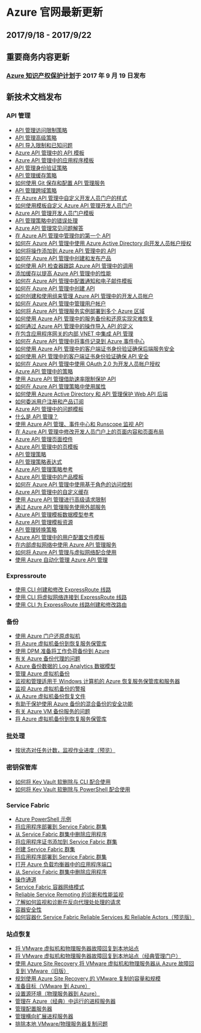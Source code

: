 <properties
	pageTitle="Azure 官网本周更新 | Azure"
    description="Azure 官网本周更新"
    services=""
    documentationCenter=""
    authors=""
    manager=""
    editor=""
    tags=""/>

<tags ms.service="weekly-updates" ms.date="" wacn.date="" wacn.lang="cn"/>

# Azure 官网最新更新
## 2017/9/18 - 2017/9/22

## 重要商务内容更新
### <a id="weekly-updates-9-18_azure-ip-advantage" href="/support/azure-ip-advantage/">Azure 知识产权保护计划</a>于 2017 年 9 月 19 日发布

## 新技术文档发布
### API 管理
<ul>
<li><a id="weekly-updates-9-18_docs-api-management-access-restriction-policies" href="//docs.azure.cn/zh-cn/api-management/api-management-access-restriction-policies">API 管理访问限制策略</a></li>
<li><a id="weekly-updates-9-18_docs-api-management-advanced-policies" href="//docs.azure.cn/zh-cn/api-management/api-management-advanced-policies">API 管理高级策略</a></li>
<li><a id="weekly-updates-9-18_docs-api-management-api-import-restrictions" href="//docs.azure.cn/zh-cn/api-management/api-management-api-import-restrictions">API 导入限制和已知问题</a></li>
<li><a id="weekly-updates-9-18_docs-api-management-api-templates" href="//docs.azure.cn/zh-cn/api-management/api-management-api-templates">Azure API 管理中的 API 模板</a></li>
<li><a id="weekly-updates-9-18_docs-api-management-application-templates" href="//docs.azure.cn/zh-cn/api-management/api-management-application-templates">Azure API 管理中的应用程序模板</a></li>
<li><a id="weekly-updates-9-18_docs-api-management-authentication-policies" href="//docs.azure.cn/zh-cn/api-management/api-management-authentication-policies">API 管理身份验证策略</a></li>
<li><a id="weekly-updates-9-18_docs-api-management-caching-policies" href="//docs.azure.cn/zh-cn/api-management/api-management-caching-policies">API 管理缓存策略</a></li>
<li><a id="weekly-updates-9-18_docs-api-management-configuration-repository-git" href="//docs.azure.cn/zh-cn/api-management/api-management-configuration-repository-git">如何使用 Git 保存和配置 API 管理服务</a></li>
<li><a id="weekly-updates-9-18_docs-api-management-cross-domain-policies" href="//docs.azure.cn/zh-cn/api-management/api-management-cross-domain-policies">API 管理跨域策略</a></li>
<li><a id="weekly-updates-9-18_docs-api-management-customize-styles" href="//docs.azure.cn/zh-cn/api-management/api-management-customize-styles">在 Azure API 管理中自定义开发人员门户的样式</a></li>
<li><a id="weekly-updates-9-18_docs-api-management-developer-portal-templates" href="//docs.azure.cn/zh-cn/api-management/api-management-developer-portal-templates">如何使用模板自定义 Azure API 管理开发人员门户</a></li>
<li><a id="weekly-updates-9-18_docs-api-management-developer-portal-templates-reference" href="//docs.azure.cn/zh-cn/api-management/api-management-developer-portal-templates-reference">Azure API 管理开发人员门户模板</a></li>
<li><a id="weekly-updates-9-18_docs-api-management-error-handling-policies" href="//docs.azure.cn/zh-cn/api-management/api-management-error-handling-policies">API 管理策略中的错误处理</a></li>
<li><a id="weekly-updates-9-18_docs-api-management-faq" href="//docs.azure.cn/zh-cn/api-management/api-management-faq">Azure API 管理常见问题解答</a></li>
<li><a id="weekly-updates-9-18_docs-api-management-get-started" href="//docs.azure.cn/zh-cn/api-management/api-management-get-started">在 Azure API 管理中管理你的第一个 API</a></li>
<li><a id="weekly-updates-9-18_docs-api-management-howto-aad" href="//docs.azure.cn/zh-cn/api-management/api-management-howto-aad">如何在 Azure API 管理中使用 Azure Active Directory 向开发人员帐户授权</a></li>
<li><a id="weekly-updates-9-18_docs-api-management-howto-add-operations" href="//docs.azure.cn/zh-cn/api-management/api-management-howto-add-operations">如何将操作添加到 Azure API 管理中的 API</a></li>
<li><a id="weekly-updates-9-18_docs-api-management-howto-add-products" href="//docs.azure.cn/zh-cn/api-management/api-management-howto-add-products">如何在 Azure API 管理中创建和发布产品</a></li>
<li><a id="weekly-updates-9-18_docs-api-management-howto-api-inspector" href="//docs.azure.cn/zh-cn/api-management/api-management-howto-api-inspector">如何使用 API 检查器跟踪 Azure API 管理中的调用</a></li>
<li><a id="weekly-updates-9-18_docs-cli-deploy-application" href="//docs.azure.cn/zh-cn/api-management/api-management-howto-cache">添加缓存以提高 Azure API 管理中的性能</a></li>
<li><a id="weekly-updates-9-18_docs-cli-remove-application" href="//docs.azure.cn/zh-cn/api-management/api-management-howto-configure-notifications">如何在 Azure API 管理中配置通知和电子邮件模板</a></li>
<li><a id="weekly-updates-9-18_docs-service-fabric-powershell-add-application-certificate" href="//docs.azure.cn/zh-cn/api-management/api-management-howto-create-apis">如何在 Azure API 管理中创建 API</a></li>
<li><a id="weekly-updates-9-18_docs-service-fabric-powershell-create-secure-cluster-cert" href="//docs.azure.cn/zh-cn/api-management/api-management-howto-create-groups">如何创建和使用组来管理 Azure API 管理中的开发人员帐户</a></li>
<li><a id="weekly-updates-9-18_docs-service-fabric-powershell-deploy-application" href="//docs.azure.cn/zh-cn/api-management/api-management-howto-create-or-invite-developers">如何在 Azure API 管理中管理用户帐户</a></li>
<li><a id="weekly-updates-9-18_docs-service-fabric-powershell-open-port-in-load-balancer" href="//docs.azure.cn/zh-cn/api-management/api-management-howto-deploy-multi-region">如何将 Azure API 管理服务实例部署到多个 Azure 区域</a></li>
<li><a id="weekly-updates-9-18_docs-service-fabric-powershell-remove-application" href="//docs.azure.cn/zh-cn/api-management/api-management-howto-disaster-recovery-backup-restore">如何使用 Azure API 管理中的服务备份和还原实现灾难恢复</a></li>
<li><a id="weekly-updates-9-18_docs-api-management-howto-import-api" href="//docs.azure.cn/zh-cn/api-management/api-management-howto-import-api">如何通过 Azure API 管理中的操作导入 API 的定义</a></li>
<li><a id="weekly-updates-9-18_docs-api-management-howto-integrate-internal-vnet-appgateway" href="//docs.azure.cn/zh-cn/api-management/api-management-howto-integrate-internal-vnet-appgateway">在包含应用程序网关的内部 VNET 中集成 API 管理</a></li>
<li><a id="weekly-updates-9-18_docs-api-management-howto-log-event-hubs" href="//docs.azure.cn/zh-cn/api-management/api-management-howto-log-event-hubs">如何在 Azure API 管理中将事件记录到 Azure 事件中心</a></li>
<li><a id="weekly-updates-9-18_docs-api-management-howto-mutual-certificates" href="//docs.azure.cn/zh-cn/api-management/api-management-howto-mutual-certificates">如何使用 Azure API 管理中的客户端证书身份验证确保后端服务安全</a></li>
<li><a id="weekly-updates-9-18_docs-api-management-howto-mutual-certificates-for-clients" href="//docs.azure.cn/zh-cn/api-management/api-management-howto-mutual-certificates-for-clients">如何使用 API 管理中的客户端证书身份验证确保 API 安全</a></li>
<li><a id="weekly-updates-9-18_docs-api-management-howto-oauth2" href="//docs.azure.cn/zh-cn/api-management/api-management-howto-oauth2">如何在 Azure API 管理中使用 OAuth 2.0 为开发人员帐户授权</a></li>
<li><a id="weekly-updates-9-18_docs-api-management-howto-policies" href="//docs.azure.cn/zh-cn/api-management/api-management-howto-policies">Azure API 管理中的策略</a></li>
<li><a id="weekly-updates-9-18_docs-api-management-howto-product-with-rules" href="//docs.azure.cn/zh-cn/api-management/api-management-howto-product-with-rules">使用 Azure API 管理借助速率限制保护 API</a></li>
<li><a id="weekly-updates-9-18_docs-api-management-howto-properties" href="//docs.azure.cn/zh-cn/api-management/api-management-howto-properties">如何在 Azure API 管理策略中使用属性</a></li>
<li><a id="weekly-updates-9-18_docs-api-management-howto-protect-backend-with-aad" href="//docs.azure.cn/zh-cn/api-management/api-management-howto-protect-backend-with-aad">如何使用 Azure Active Directory 和 API 管理保护 Web API 后端</a></li>
<li><a id="weekly-updates-9-18_docs-api-management-howto-setup-delegation" href="//docs.azure.cn/zh-cn/api-management/api-management-howto-setup-delegation">如何委派用户注册和产品订阅</a></li>
<li><a id="weekly-updates-9-18_docs-api-management-issue-templates" href="//docs.azure.cn/zh-cn/api-management/api-management-issue-templates">Azure API 管理中的问题模板</a></li>
<li><a id="weekly-updates-9-18_docs-api-management-key-concepts" href="//docs.azure.cn/zh-cn/api-management/api-management-key-concepts">什么是 API 管理？</a></li>
<li><a id="weekly-updates-9-18_docs-api-management-log-to-eventhub-sample" href="//docs.azure.cn/zh-cn/api-management/api-management-log-to-eventhub-sample">使用 Azure API 管理、事件中心和 Runscope 监视 API</a></li>
<li><a id="weekly-updates-9-18_docs-api-management-modify-content-layout" href="//docs.azure.cn/zh-cn/api-management/api-management-modify-content-layout">在 Azure API 管理中修改开发人员门户上的页面内容和页面布局</a></li>
<li><a id="weekly-updates-9-18_docs-api-management-page-controls" href="//docs.azure.cn/zh-cn/api-management/api-management-page-controls">Azure API 管理页面控件</a></li>
<li><a id="weekly-updates-9-18_docs-api-management-page-templates" href="//docs.azure.cn/zh-cn/api-management/api-management-page-templates">Azure API 管理中的页模板</a></li>
<li><a id="weekly-updates-9-18_docs-api-management-policies" href="//docs.azure.cn/zh-cn/api-management/api-management-policies">API 管理策略</a></li>
<li><a id="weekly-updates-9-18_docs-api-management-policy-expressions" href="//docs.azure.cn/zh-cn/api-management/api-management-policy-expressions">API 管理策略表达式</a></li>
<li><a id="weekly-updates-9-18_docs-api-management-policy-reference" href="//docs.azure.cn/zh-cn/api-management/api-management-policy-reference">Azure API 管理策略参考</a></li>
<li><a id="weekly-updates-9-18_docs-api-management-product-templates" href="//docs.azure.cn/zh-cn/api-management/api-management-product-templates">Azure API 管理中的产品模板</a></li>
<li><a id="weekly-updates-9-18_docs-api-management-role-based-access-control" href="//docs.azure.cn/zh-cn/api-management/api-management-role-based-access-control">如何在 Azure API 管理中使用基于角色的访问控制</a></li>
<li><a id="weekly-updates-9-18_docs-api-management-sample-cache-by-key" href="//docs.azure.cn/zh-cn/api-management/api-management-sample-cache-by-key">Azure API 管理中的自定义缓存</a></li>
<li><a id="weekly-updates-9-18_docs-api-management-sample-flexible-throttling" href="//docs.azure.cn/zh-cn/api-management/api-management-sample-flexible-throttling">使用 Azure API 管理进行高级请求限制</a></li>
<li><a id="weekly-updates-9-18_docs-api-management-sample-send-request" href="//docs.azure.cn/zh-cn/api-management/api-management-sample-send-request">通过 Azure API 管理服务使用外部服务</a></li>
<li><a id="weekly-updates-9-18_docs-api-management-template-data-model-reference" href="//docs.azure.cn/zh-cn/api-management/api-management-template-data-model-reference">Azure API 管理模板数据模型参考</a></li>
<li><a id="weekly-updates-9-18_docs-api-management-template-resources" href="//docs.azure.cn/zh-cn/api-management/api-management-template-resources">Azure API 管理模板资源</a></li>
<li><a id="weekly-updates-9-18_docs-api-management-transformation-policies" href="//docs.azure.cn/zh-cn/api-management/api-management-transformation-policies">API 管理转换策略</a></li>
<li><a id="weekly-updates-9-18_docs-api-management-user-profile-templates" href="//docs.azure.cn/zh-cn/api-management/api-management-user-profile-templates">Azure API 管理中的用户配置文件模板</a></li>
<li><a id="weekly-updates-9-18_docs-api-management-using-with-internal-vnet" href="//docs.azure.cn/zh-cn/api-management/api-management-using-with-internal-vnet">在内部虚拟网络中使用 Azure API 管理服务</a></li>
<li><a id="weekly-updates-9-18_docs-api-management-using-with-vnet" href="//docs.azure.cn/zh-cn/api-management/api-management-using-with-vnet">如何将 Azure API 管理与虚拟网络配合使用</a></li>
<li><a id="weekly-updates-9-18_docs-automation-manage-api-management" href="//docs.azure.cn/zh-cn/api-management/automation-manage-api-management">使用 Azure 自动化管理 Azure API 管理</a></li>
</ul>

### Expressroute
<ul>
<li><a id="weekly-updates-9-18_docs-howto-circuit-cli" href="//docs.azure.cn/zh-cn/expressroute/howto-circuit-cli">使用 CLI 创建和修改 ExpressRoute 线路</a></li>
<li><a id="weekly-updates-9-18_docs-howto-linkvnet-cli" href="//docs.azure.cn/zh-cn/expressroute/howto-linkvnet-cli">使用 CLI 将虚拟网络连接到 ExpressRoute 线路</a></li>
<li><a id="weekly-updates-9-18_docs-howto-routing-cli" href="//docs.azure.cn/zh-cn/expressroute/howto-routing-cli">使用 CLI 为 ExpressRoute 线路创建和修改路由</a></li>
</ul>

### 备份
<ul>
<li><a id="weekly-updates-9-18_docs-backup-azure-arm-restore-vms" href="//docs.azure.cn/zh-cn/backup/backup-azure-arm-restore-vms">使用 Azure 门户还原虚拟机</a></li>
<li><a id="weekly-updates-9-18_docs-backup-azure-arm-vms" href="//docs.azure.cn/zh-cn/backup/backup-azure-arm-vms">将 Azure 虚拟机备份到恢复服务保管库</a></li>
<li><a id="weekly-updates-9-18_docs-backup-azure-dpm-introduction" href="//docs.azure.cn/zh-cn/backup/backup-azure-dpm-introduction">使用 DPM 准备将工作负荷备份到 Azure</a></li>
<li><a id="weekly-updates-9-18_docs-backup-azure-file-folder-backup-faq" href="//docs.azure.cn/zh-cn/backup/backup-azure-file-folder-backup-faq">有关 Azure 备份代理的问题</a></li>
<li><a id="weekly-updates-9-18_docs-backup-azure-log-analytics-data-model" href="//docs.azure.cn/zh-cn/backup/backup-azure-log-analytics-data-model">Azure 备份数据的 Log Analytics 数据模型</a></li>
<li><a id="weekly-updates-9-18_docs-backup-azure-manage-vms" href="//docs.azure.cn/zh-cn/backup/backup-azure-manage-vms">管理 Azure 虚拟机备份</a></li>
<li><a id="weekly-updates-9-18_docs-backup-azure-manage-windows-server" href="//docs.azure.cn/zh-cn/backup/backup-azure-manage-windows-server">监视和管理适用于 Windows 计算机的 Azure 恢复服务保管库和服务器</a></li>
<li><a id="weekly-updates-9-18_docs-backup-azure-monitor-vms" href="//docs.azure.cn/zh-cn/backup/backup-azure-monitor-vms">监视 Azure 虚拟机备份的警报</a></li>
<li><a id="weekly-updates-9-18_docs-backup-azure-restore-files-from-vm" href="//docs.azure.cn/zh-cn/backup/backup-azure-restore-files-from-vm">从 Azure 虚拟机备份恢复文件</a></li>
<li><a id="weekly-updates-9-18_docs-backup-azure-security-feature" href="//docs.azure.cn/zh-cn/backup/backup-azure-security-feature">有助于保护使用 Azure 备份的混合备份的安全功能</a></li>
<li><a id="weekly-updates-9-18_docs-backup-azure-vm-backup-faq" href="//docs.azure.cn/zh-cn/backup/backup-azure-vm-backup-faq">有关 Azure VM 备份服务的问题</a></li>
<li><a id="weekly-updates-9-18_docs-backup-azure-vms-first-look-arm" href="//docs.azure.cn/zh-cn/backup/backup-azure-vms-first-look-arm">将 Azure 虚拟机备份到恢复服务保管库</a></li>
</ul>

### 批处理
<ul>
<li><a id="weekly-updates-9-18_docs-batch-get-task-counts" href="//docs.azure.cn/zh-cn/batch/batch-get-task-counts">按状态对任务计数，监视作业进度（预览）</a></li>
</ul>

### 密钥保管库
<ul>
<li><a id="weekly-updates-9-18_docs-key-vault-soft-delete-cli" href="//docs.azure.cn/zh-cn/key-vault/key-vault-soft-delete-cli">如何将 Key Vault 软删除与 CLI 配合使用</a></li>
<li><a id="weekly-updates-9-18_docs-key-vault-soft-delete-powershell" href="//docs.azure.cn/zh-cn/key-vault/key-vault-soft-delete-powershell">如何将 Key Vault 软删除与 PowerShell 配合使用</a></li>
</ul>

### Service Fabric
<ul>
<li><a id="weekly-updates-9-18_docs-samples-cli" href="//docs.azure.cn/zh-cn/service-fabric/samples-cli">Azure PowerShell 示例</a></li>
<li><a id="weekly-updates-9-18_docs-cli-deploy-application" href="//docs.azure.cn/zh-cn/service-fabric/scripts/cli-deploy-application">将应用程序部署到 Service Fabric 群集</a></li>
<li><a id="weekly-updates-9-18_docs-cli-remove-application" href="//docs.azure.cn/zh-cn/service-fabric/scripts/cli-remove-application">从 Service Fabric 群集中删除应用程序</a></li>
<li><a id="weekly-updates-9-18_docs-service-fabric-powershell-add-application-certificate" href="//docs.azure.cn/zh-cn/service-fabric/scripts/service-fabric-powershell-add-application-certificate">将应用程序证书添加到 Service Fabric 群集</a></li>
<li><a id="weekly-updates-9-18_docs-service-fabric-powershell-create-secure-cluster-cert" href="//docs.azure.cn/zh-cn/service-fabric/scripts/service-fabric-powershell-create-secure-cluster-cert">创建 Service Fabric 群集</a></li>
<li><a id="weekly-updates-9-18_docs-service-fabric-powershell-deploy-application" href="//docs.azure.cn/zh-cn/service-fabric/scripts/service-fabric-powershell-deploy-application">将应用程序部署到 Service Fabric 群集</a></li>
<li><a id="weekly-updates-9-18_docs-service-fabric-powershell-open-port-in-load-balancer" href="//docs.azure.cn/zh-cn/service-fabric/scripts/service-fabric-powershell-open-port-in-load-balancer">打开 Azure 负载均衡器中的应用程序端口</a></li>
<li><a id="weekly-updates-9-18_docs-service-fabric-powershell-remove-application" href="//docs.azure.cn/zh-cn/service-fabric/scripts/service-fabric-powershell-remove-application">从 Service Fabric 群集中删除应用程序</a></li>
<li><a id="weekly-updates-9-18_docs-service-fabric-diagnostics-event-generation-operational" href="//docs.azure.cn/zh-cn/service-fabric/service-fabric-diagnostics-event-generation-operational">操作通道</a></li>
<li><a id="weekly-updates-9-18_docs-service-fabric-networking-modes" href="//docs.azure.cn/zh-cn/service-fabric/service-fabric-networking-modes">Service Fabric 容器网络模式</a></li>
<li><a id="weekly-updates-9-18_docs-service-fabric-reliable-serviceremoting-diagnostics" href="//docs.azure.cn/zh-cn/service-fabric/service-fabric-reliable-serviceremoting-diagnostics">Reliable Service Remoting 的诊断和性能监视</a></li>
<li><a id="weekly-updates-9-18_docs-service-fabric-reverse-proxy-diagnostics" href="//docs.azure.cn/zh-cn/service-fabric/service-fabric-reverse-proxy-diagnostics">了解如何监视和诊断在反向代理处处理的请求</a></li>
<li><a id="weekly-updates-9-18_docs-service-fabric-securing-containers" href="//docs.azure.cn/zh-cn/service-fabric/service-fabric-securing-containers">容器安全性</a></li>
<li><a id="weekly-updates-9-18_docs-service-fabric-services-inside-containers" href="//docs.azure.cn/zh-cn/service-fabric/service-fabric-services-inside-containers">如何容器化 Service Fabric Reliable Services 和 Reliable Actors（预览版）</a></li>
</ul>

### 站点恢复
<ul>
<li><a id="weekly-updates-9-18_docs-site-recovery-failback-azure-to-vmware" href="//docs.azure.cn/zh-cn/site-recovery/site-recovery-failback-azure-to-vmware">将 VMware 虚拟机和物理服务器故障回复到本地站点</a></li>
<li><a id="weekly-updates-9-18_docs-site-recovery-failback-azure-to-vmware-classic" href="//docs.azure.cn/zh-cn/site-recovery/site-recovery-failback-azure-to-vmware-classic">将 VMware 虚拟机和物理服务器故障回复到本地站点（经典管理门户）</a></li>
<li><a id="weekly-updates-9-18_docs-site-recovery-failback-azure-to-vmware-classic-legacy" href="//docs.azure.cn/zh-cn/site-recovery/site-recovery-failback-azure-to-vmware-classic-legacy">使用 Azure Site Recovery 将 VMware 虚拟机和物理服务器从 Azure 故障回复到 VMware（旧版）</a></li>
<li><a id="weekly-updates-9-18_docs-site-recovery-plan-capacity-vmware" href="//docs.azure.cn/zh-cn/site-recovery/site-recovery-plan-capacity-vmware">规划使用 Azure Site Recovery 的 VMware 复制的容量和规模</a></li>
<li><a id="weekly-updates-9-18_docs-site-recovery-prepare-target-physical-to-azure" href="//docs.azure.cn/zh-cn/site-recovery/site-recovery-prepare-target-physical-to-azure">准备目标（VMware 到 Azure）</a></li>
<li><a id="weekly-updates-9-18_docs-site-recovery-set-up-physical-to-azure" href="//docs.azure.cn/zh-cn/site-recovery/site-recovery-set-up-physical-to-azure">设置源环境（物理服务器到 Azure）</a></li>
<li><a id="weekly-updates-9-18_docs-site-recovery-vmware-setup-azure-ps-classic" href="//docs.azure.cn/zh-cn/site-recovery/site-recovery-vmware-setup-azure-ps-classic">管理在 Azure（经典）中运行的进程服务器</a></li>
<li><a id="weekly-updates-9-18_docs-site-recovery-vmware-to-azure-manage-configuration-server" href="//docs.azure.cn/zh-cn/site-recovery/site-recovery-vmware-to-azure-manage-configuration-server">管理配置服务器</a></li>
<li><a id="weekly-updates-9-18_docs-site-recovery-vmware-to-azure-manage-scaleout-process-server" href="//docs.azure.cn/zh-cn/site-recovery/site-recovery-vmware-to-azure-manage-scaleout-process-server">管理横向扩展进程服务器</a></li>
<li><a id="weekly-updates-9-18_docs-site-recovery-vmware-to-azure-protection-troubleshoot" href="//docs.azure.cn/zh-cn/site-recovery/site-recovery-vmware-to-azure-protection-troubleshoot">排除本地 VMware/物理服务器复制问题</a></li>
</ul>
